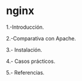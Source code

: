 # nginx

1.-Introducción.

2.-Comparativa con Apache.

3.- Instalación.

4.- Casos prácticos.

5.- Referencias.

